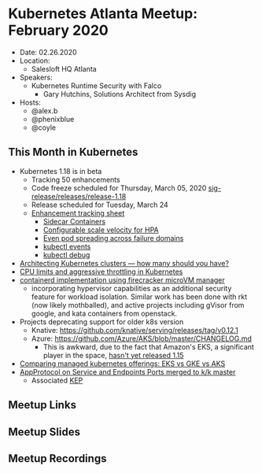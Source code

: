 # Kubernetes Atlanta Meetup: February 2020

- Date: 02.26.2020 <!--date as MM.DD.YYYY>-->
- Location:
    - Salesloft HQ Atlanta
- Speakers:
    - Kubernetes Runtime Security with Falco
        - Gary Hutchins, Solutions Architect from Sysdig <!--<speaker name/company>-->
- Hosts:
    - @alex.b
    - @phenixblue
    - @coyle

## This Month in Kubernetes

- Kubernetes 1.18 is in beta
    - Tracking 50 enhancements
    - Code freeze scheduled for Thursday, March 05, 2020 [sig-release/releases/release-1.18](https://github.com/kubernetes/sig-release/tree/master/releases/release-1.18)
    - Release scheduled for Tuesday, March 24
    - [Enhancement tracking sheet](http://bit.ly/k8s-1-18-enhancements)
        - [Sidecar Containers](https://github.com/kubernetes/enhancements/issues/753)
        - [Configurable scale velocity for HPA](https://github.com/kubernetes/enhancements/issues/853)
        - [Even pod spreading across failure domains](https://github.com/kubernetes/enhancements/issues/895)
        - [kubectl events](https://github.com/kubernetes/enhancements/issues/1440)
        - [kubectl debug](https://github.com/kubernetes/enhancements/issues/1441)
- [Architecting Kubernetes clusters — how many should you have?](https://learnk8s.io/how-many-clusters)
- [CPU limits and aggressive throttling in Kubernetes](https://medium.com/omio-engineering/cpu-limits-and-aggressive-throttling-in-kubernetes-c5b20bd8a718)
- [containerd implementation using firecracker microVM manager](https://github.com/firecracker-microvm/firecracker-containerd)
    - incorporating hypervisor capabilities as an additional security feature for workload isolation. Similar work has been done with rkt (now likely mothballed), and active projects including gVisor from google, and kata containers from openstack.
- Projects deprecating support for older k8s version
    - Knative: https://github.com/knative/serving/releases/tag/v0.12.1
    - Azure: https://github.com/Azure/AKS/blob/master/CHANGELOG.md
        - This is awkward, due to the fact that Amazon's EKS, a significant player in the space, [hasn't yet released 1.15](https://github.com/aws/containers-roadmap/issues/380)
- [Comparing managed kubernetes offerings: EKS vs GKE vs AKS](https://www.stackrox.com/post/2020/02/eks-vs-gke-vs-aks/)
- [AppProtocol on Service and Endpoints Ports merged to k/k master](https://github.com/kubernetes/kubernetes/pull/88503)
    - Associated [KEP](https://github.com/kubernetes/enhancements/blob/master/keps/sig-network/20191227-app-protocol.md)

## Meetup Links

## Meetup Slides

## Meetup Recordings
